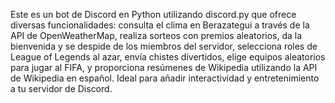 Este es un bot de Discord en Python utilizando discord.py que ofrece diversas funcionalidades: consulta el clima en Berazategui a través de la API de OpenWeatherMap,
realiza sorteos con premios aleatorios, da la bienvenida y se despide de los miembros del servidor, selecciona roles de League of Legends al azar, envía chistes divertidos,
elige equipos aleatorios para jugar al FIFA, y proporciona resúmenes de Wikipedia utilizando la API de Wikipedia en español. 
Ideal para añadir interactividad y entretenimiento a tu servidor de Discord.
